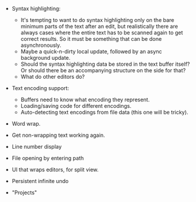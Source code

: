 - Syntax highlighting:
    - It's tempting to want to do syntax highlighting only on the bare
      minimum parts of the text after an edit, but realistically there
      are always cases where the entire text has to be scanned again to
      get correct results.  So it must be something that can be done
      asynchronously.
    - Maybe a quick-n-dirty local update, followed by an async background
      update.
    - Should the syntax highlighting data be stored in the text buffer itself?
      Or should there be an accompanying structure on the side for that?
    - What do other editors do?

- Text encoding support:
    - Buffers need to know what encoding they represent.
    - Loading/saving code for different encodings.
    - Auto-detecting text encodings from file data (this one will be tricky).

- Word wrap.
- Get non-wrapping text working again.
- Line number display
- File opening by entering path
- UI that wraps editors, for split view.
- Persistent infinite undo
- "Projects"